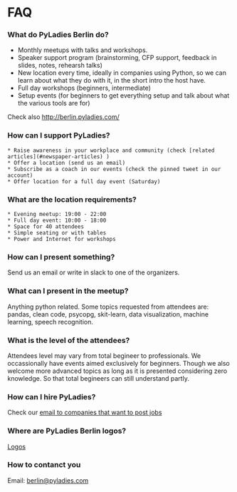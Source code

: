 # FAQ

### What do PyLadies Berlin do?
  * Monthly meetups with talks and workshops. 
  * Speaker support program (brainstorming, CFP support, feedback in slides, notes, rehearsh talks)
  * New location every time, ideally in companies using Python, so we can learn about what they do with it, in the short intro the host have.
  * Full day workshops (beginners, intermediate)
  * Setup events (for beginners to get everything setup and talk about what the various tools are for)
  
  Check also http://berlin.pyladies.com/

### How can I support PyLadies?
	* Raise awareness in your workplace and community (check [related articles](#newspaper-articles) )
	* Offer a location (send us an email)
	* Subscribe as a coach in our events (check the pinned tweet in our account)
	* Offer location for a full day event (Saturday)

### What are the location requirements?
	* Evening meetup: 19:00 - 22:00
	* Full day event: 10:00 - 18:00
	* Space for 40 attendees
	* Simple seating or with tables
	* Power and Internet for workshops

### How can I present something?
Send us an email or write in slack to one of the organizers.

### What can I present in the meetup?
Anything python related. Some topics requested from attendees are:
pandas, clean code, psycopg, skit-learn, data visualization, machine learning, speech recognition.

### What is the level of the attendees?
Attendees level may vary from total begineer to professionals. We occassionally have events aimed exclusively for beginners. Though we also welcome more advanced topics as long as it is presented considering zero knowledge. So that total begineers can still understand partly.

### How can I hire PyLadies?
Check our [email to companies that want to post jobs](email-for-job-advertisers.md)   
   
### Where are PyLadies Berlin logos?
[Logos](https://drive.google.com/drive/folders/1dV2Ezol4Ikf3J2a1TtZ8hfrLrhl2rOY5?usp=sharing)

### How to contanct you
Email: berlin@pyladies.com